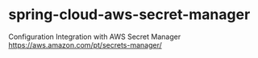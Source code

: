 # spring-cloud-aws-secret-manager
Configuration Integration with AWS Secret Manager https://aws.amazon.com/pt/secrets-manager/
